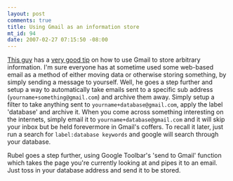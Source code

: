 ```yaml
--- 
layout: post
comments: true
title: Using Gmail as an information store
mt_id: 94
date: 2007-02-27 07:15:50 -08:00
---
```

[This guy](http://www.micropersuasion.com) has a [very good tip](http://www.micropersuasion.com/2007/02/transform_gmail.html) on how to use Gmail to store arbitrary information.  I'm sure everyone has at sometime used some web-based email as a method of either moving data or otherwise storing something, by simply sending a message to yourself.  Well, he goes a step further and setup a way to automatically take emails sent to a specific sub address (`yourname+something@gmail.com`) and archive them away.  Simply setup a filter to take anything sent to `yourname+database@gmail.com`, apply the label 'database' and archive it.  When you come across something interesting on the internets, simply email it to `yourname+database@gmail.com` and it will skip your inbox but be held forevermore in Gmail's coffers.  To recall it later, just run a search for `label:database keywords` and google will search through your database.

Rubel goes a step further, using Google Toolbar's 'send to Gmail' function which takes the page you're currently looking at and pipes it to an email.  Just toss in your database address and send it to be stored.
